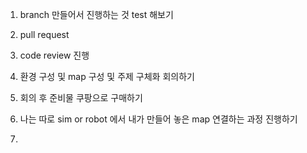1. branch 만들어서 진행하는 것 test 해보기
2. pull request
3. code review 진행
4. 환경 구성 및 map 구성 및 주제 구체화 회의하기
5. 회의 후 준비물 쿠팡으로 구매하기


6. 나는 따로 sim or robot 에서 내가 만들어 놓은 map 연결하는 과정 진행하기
7. 
